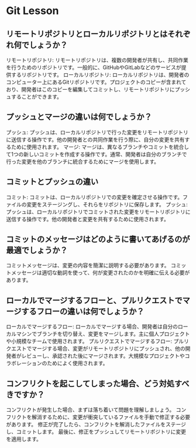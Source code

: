 # Git Lesson

## リモートリポジトリとローカルリポジトリとはそれぞれ何でしょうか？
リモートリポジトリ: リモートリポジトリは、複数の開発者が共有し、共同作業を行うためのリポジトリです。一般的に、GitHubやGitLabなどのサービスが提供するリポジトリです。
ローカルリポジトリ: ローカルリポジトリは、開発者のコンピューター上にあるGitリポジトリです。プロジェクトのコピーが含まれており、開発者はこのコピーを編集してコミットし、リモートリポジトリにプッシュすることができます。



## プッシュとマージの違いは何でしょうか？
プッシュ: プッシュは、ローカルリポジトリで行った変更をリモートリポジトリに送信する操作です。他の開発者との共同作業を行う際に、自分の変更を共有するために使用されます。
マージ: マージは、異なるブランチやコミットを統合して1つの新しいコミットを作成する操作です。通常、開発者は自分のブランチで行った変更を他のブランチに統合するためにマージを使用します。


## コミットとプッシュの違い
コミット: コミットは、ローカルリポジトリでの変更を確定させる操作です。ファイルの変更をステージングし、それらをリポジトリに保存します。
プッシュ: プッシュは、ローカルリポジトリでコミットされた変更をリモートリポジトリに送信する操作です。他の開発者と変更を共有するために使用されます。


## コミットのメッセージはどのように書いてあげるのが最適でしょうか？
コミットメッセージは、変更の内容を簡潔に説明する必要があります。
コミットメッセージは適切な動詞を使って、何が変更されたのかを明確に伝える必要があります。



## ローカルでマージするフローと、プルリクエストでマージするフローの違いは何でしょうか？
ローカルでマージするフロー: ローカルでマージする場合、開発者は自分のローカルマシンでブランチを切り替え、変更をマージします。主に個人プロジェクトや小規模なチームで使用されます。
プルリクエストでマージするフロー: プルリクエストでマージする場合、変更がリモートリポジトリにプッシュされ、他の開発者がレビューし、承認された後にマージされます。大規模なプロジェクトやコラボレーションのためによく使用されます。


## コンフリクトを起こしてしまった場合、どう対処すべきですか？
コンフリクトが発生した場合、まずは落ち着いて問題を理解しましょう。
コンフリクトを解消するために、変更が衝突しているファイルを手動で修正する必要があります。
修正が完了したら、コンフリクトを解消したファイルをステージし、コミットします。
最後に、修正をプッシュしてリモートリポジトリに変更を適用します。
